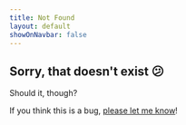 ```yaml
---
title: Not Found
layout: default
showOnNavbar: false
---
```


<section id="error" class="container section">
    <h1>Sorry, that doesn't exist 😕</h1>
    <p>Should it, though?</p>
    <p>If you think this is a bug, <a href="https://github.com/AleksandrHovhannisyan/aleksandrhovhannisyan.github.io/issues/new?assignees=&labels=bug&template=bug_report.md&title=Bug+Report%3A+%5BConcise+Summary+Here%5D">please let me know</a>!</p>
</section>
